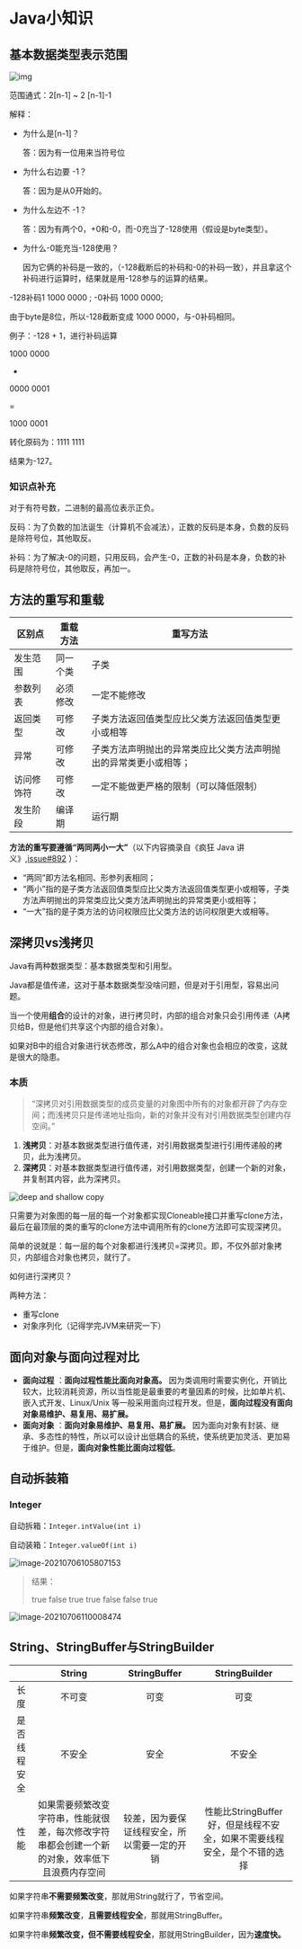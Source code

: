 # Java小知识

## 基本数据类型表示范围

![img](http://my-blog-to-use.oss-cn-beijing.aliyuncs.com/18-9-15/86735519.jpg)

范围通式：2[n-1]   ~   2 [n-1]-1

解释：

- 为什么是[n-1]？

  答：因为有一位用来当符号位

- 为什么右边要   -1？

  答：因为是从0开始的。

- 为什么左边不  -1？

  答：因为有两个0，+0和-0，而-0充当了-128使用（假设是byte类型）。

- 为什么-0能充当-128使用？

  因为它俩的补码是一致的，（-128截断后的补码和-0的补码一致），并且拿这个补码进行运算时，结果就是用-128参与的运算的结果。

-128补码1 1000 0000 ; -0补码 1000 0000; 

由于byte是8位，所以-128截断变成 1000 0000，与-0补码相同。

例子：-128 + 1，进行补码运算

1000 0000

+

0000 0001

=

1000 0001

转化原码为：1111 1111

结果为-127。



### 知识点补充

对于有符号数，二进制的最高位表示正负。

反码：为了负数的加法诞生（计算机不会减法），正数的反码是本身，负数的反码是除符号位，其他取反。

补码：为了解决-0的问题，只用反码，会产生-0，正数的补码是本身，负数的补码是除符号位，其他取反，再加一。





## 方法的重写和重载

| 区别点     | 重载方法 | 重写方法                                                     |
| ---------- | -------- | ------------------------------------------------------------ |
| 发生范围   | 同一个类 | 子类                                                         |
| 参数列表   | 必须修改 | 一定不能修改                                                 |
| 返回类型   | 可修改   | 子类方法返回值类型应比父类方法返回值类型更小或相等           |
| 异常       | 可修改   | 子类方法声明抛出的异常类应比父类方法声明抛出的异常类更小或相等； |
| 访问修饰符 | 可修改   | 一定不能做更严格的限制（可以降低限制）                       |
| 发生阶段   | 编译期   | 运行期                                                       |

**方法的重写要遵循“两同两小一大”**（以下内容摘录自《疯狂 Java 讲义》,[issue#892](https://github.com/Snailclimb/JavaGuide/issues/892) ）：

- “两同”即方法名相同、形参列表相同；
- “两小”指的是子类方法返回值类型应比父类方法返回值类型更小或相等，子类方法声明抛出的异常类应比父类方法声明抛出的异常类更小或相等；
- “一大”指的是子类方法的访问权限应比父类方法的访问权限更大或相等。





## 深拷贝vs浅拷贝

Java有两种数据类型：基本数据类型和引用型。

Java都是值传递，这对于基本数据类型没啥问题，但是对于引用型，容易出问题。

当一个使用**组合**的设计的对象，进行拷贝时，内部的组合对象只会引用传递（A拷贝给B，但是他们共享这个内部的组合对象）。

如果对B中的组合对象进行状态修改，那么A中的组合对象也会相应的改变，这就是很大的隐患。

### 本质

> “深拷贝对引用数据类型的成员变量的对象图中所有的对象都开辟了内存空间；而浅拷贝只是传递地址指向，新的对象并没有对引用数据类型创建内存空间。”

1. **浅拷贝**：对基本数据类型进行值传递，对引用数据类型进行引用传递般的拷贝，此为浅拷贝。
2. **深拷贝**：对基本数据类型进行值传递，对引用数据类型，创建一个新的对象，并复制其内容，此为深拷贝。

![deep and shallow copy](https://my-blog-to-use.oss-cn-beijing.aliyuncs.com/2019-7/java-deep-and-shallow-copy.jpg)

只需要为对象图的每一层的每一个对象都实现Cloneable接口并重写clone方法，最后在最顶层的类的重写的clone方法中调用所有的clone方法即可实现深拷贝。

简单的说就是：每一层的每个对象都进行浅拷贝=深拷贝。即，不仅外部对象拷贝，内部组合对象也拷贝，就行了。



如何进行深拷贝？

两种方法：

- 重写clone
- 对象序列化（记得学完JVM来研究一下）





## 面向对象与面向过程对比

- **面向过程** ：**面向过程性能比面向对象高。** 因为类调用时需要实例化，开销比较大，比较消耗资源，所以当性能是最重要的考量因素的时候，比如单片机、嵌入式开发、Linux/Unix 等一般采用面向过程开发。但是，**面向过程没有面向对象易维护、易复用、易扩展。**
- **面向对象** ：**面向对象易维护、易复用、易扩展。** 因为面向对象有封装、继承、多态性的特性，所以可以设计出低耦合的系统，使系统更加灵活、更加易于维护。但是，**面向对象性能比面向过程低**。



## 自动拆装箱

### Integer

自动拆箱：`Integer.intValue(int i)`

自动装箱：`Integer.valueOf(int i)`

![image-20210706105807153](http://note.youdao.com/yws/public/resource/7d81e6a39024a96dd86efacf29f4ca80/xmlnote/WEBRESOURCEb6b5b26bbe2545528ce0f3d2f3455484/419)

>结果：
>
>true
>false
>true
>true
>false
>false
>true

![image-20210706110008474](http://note.youdao.com/yws/public/resource/7d81e6a39024a96dd86efacf29f4ca80/xmlnote/WEBRESOURCE0c0fa65fe375439ea07a5c0478dcae9c/420)



## String、StringBuffer与StringBuilder

|              |                            String                            |                 StringBuffer                 |                        StringBuilder                         |
| :----------: | :----------------------------------------------------------: | :------------------------------------------: | :----------------------------------------------------------: |
|     长度     |                            不可变                            |                     可变                     |                             可变                             |
| 是否线程安全 |                            不安全                            |                     安全                     |                            不安全                            |
|     性能     | 如果需要频繁改变字符串，性能就很差，每次修改字符串都会创建一个新的对象，效率低下且浪费内存空间 | 较差，因为要保证线程安全，所以需要一定的开销 | 性能比StringBuffer好，但是线程不安全，如果不需要线程安全，是个不错的选择 |

如果字符串**不需要频繁改变**，那就用String就行了，节省空间。

如果字符串**频繁改变**，**且需要线程安全**，那就用StringBuffer。

如果字符串**频繁改变，但不需要线程安全**，那就用StringBuilder，因为**速度快。**

